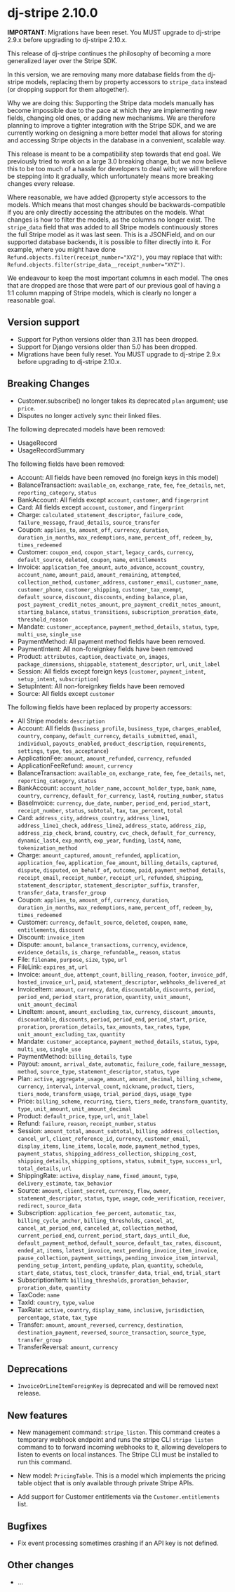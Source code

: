 # dj-stripe 2.10.0

**IMPORTANT**: Migrations have been reset. You MUST upgrade to dj-stripe 2.9.x before
upgrading to dj-stripe 2.10.x.

This release of dj-stripe continues the philosophy of becoming a more generalized
layer over the Stripe SDK.

In this version, we are removing many more database fields from the dj-stripe models,
replacing them by property accessors to `stripe_data` instead (or dropping support for
them altogether).

Why we are doing this: Supporting the Stripe data models manually has become impossible
due to the pace at which they are implementing new fields, changing old ones, or adding
new mechanisms. We are therefore planning to improve a tighter integration with the
Stripe SDK, and we are currently working on designing a more better model that allows
for storing and accessing Stripe objects in the database in a convenient, scalable way.

This release is meant to be a compatibility step towards that end goal. We previously
tried to work on a large 3.0 breaking change, but we now believe this to be too much of
a hassle for developers to deal with; we will therefore be stepping into it gradually,
which unfortunately means more breaking changes every release.

Where reasonable, we have added @property style accessors to the models. Which means
that most changes should be backwards-compatible if you are only directly accessing the
attributes on the models. What changes is how to filter the models, as the columns no
longer exist.
The `stripe_data` field that was added to all Stripe models continuously stores the full
Stripe model as it was last seen. This is a JSONField, and on our supported database
backends, it is possible to filter directly into it. For example, where you might have
done `Refund.objects.filter(receipt_number="XYZ")`, you may replace that with:
`Refund.objects.filter(stripe_data__receipt_number="XYZ")`.

We endeavour to keep the most important columns in each model. The ones that are dropped
are those that were part of our previous goal of having a 1:1 column mapping of Stripe
models, which is clearly no longer a reasonable goal.

## Version support

-   Support for Python versions older than 3.11 has been dropped.
-   Support for Django versions older than 5.0 has been dropped.
-   Migrations have been fully reset. You MUST upgrade to dj-stripe 2.9.x before
    upgrading to dj-stripe 2.10.x.

## Breaking Changes

-   Customer.subscribe() no longer takes its deprecated `plan` argument; use `price`.
-   Disputes no longer actively sync their linked files.

The following deprecated models have been removed:

-   UsageRecord
-   UsageRecordSummary

The following fields have been removed:

-   Account: All fields have been removed (no foreign keys in this model)
-   BalanceTransaction: `available_on`, `exchange_rate`, `fee`, `fee_details`, `net`, `reporting_category`, `status`
-   BankAccount: All fields except `account`, `customer`, and `fingerprint`
-   Card: All fields except `account`, `customer`, and `fingerprint`
-   Charge: `calculated_statement_descriptor`, `failure_code`, `failure_message`, `fraud_details`, `source_transfer`
-   Coupon: `applies_to`, `amount_off`, `currency`, `duration`, `duration_in_months`, `max_redemptions`, `name`, `percent_off`, `redeem_by`, `times_redeemed`
-   Customer: `coupon_end`, `coupon_start`, `legacy_cards`, `currency`, `default_source`, `deleted`, `coupon`, `name`, `entitlements`
-   Invoice: `application_fee_amount`, `auto_advance`, `account_country`,
    `account_name`, `amount_paid`, `amount_remaining`, `attempted`, `collection_method`,
    `customer_address`, `customer_email`, `customer_name`, `customer_phone`,
    `customer_shipping`, `customer_tax_exempt`, `default_source`, `discount`,
    `discounts`, `ending_balance`, `plan`,
    `post_payment_credit_notes_amount`, `pre_payment_credit_notes_amount`,
    `starting_balance`, `status_transitions`, `subscription_proration_date`,
    `threshold_reason`
-   Mandate: `customer_acceptance`, `payment_method_details`, `status`, `type`, `multi_use`, `single_use`
-   PaymentMethod: All payment method fields have been removed.
-   PaymentIntent: All non-foreignkey fields have been removed
-   Product: `attributes`, `caption`, `deactivate_on`, `images`, `package_dimensions`,
    `shippable`, `statement_descriptor`, `url`, `unit_label`
-   Session: All fields except foreign keys (`customer`, `payment_intent`, `setup_intent`, `subscription`)
-   SetupIntent: All non-foreignkey fields have been removed
-   Source: All fields except `customer`

The following fields have been replaced by property accessors:

-   All Stripe models: `description`
-   Account: All fields (`business_profile`, `business_type`, `charges_enabled`, `country`, `company`, `default_currency`, `details_submitted`, `email`, `individual`, `payouts_enabled`, `product_description`, `requirements`, `settings`, `type`, `tos_acceptance`)
-   ApplicationFee: `amount`, `amount_refunded`, `currency`, `refunded`
-   ApplicationFeeRefund: `amount`, `currency`
-   BalanceTransaction: `available_on`, `exchange_rate`, `fee`, `fee_details`, `net`, `reporting_category`, `status`
-   BankAccount: `account_holder_name`, `account_holder_type`, `bank_name`, `country`, `currency`, `default_for_currency`, `last4`, `routing_number`, `status`
-   BaseInvoice: `currency`, `due_date`, `number`, `period_end`, `period_start`, `receipt_number`, `status`, `subtotal`, `tax`, `tax_percent`, `total`
-   Card: `address_city`, `address_country`, `address_line1`, `address_line1_check`, `address_line2`, `address_state`, `address_zip`, `address_zip_check`, `brand`, `country`, `cvc_check`, `default_for_currency`, `dynamic_last4`, `exp_month`, `exp_year`, `funding`, `last4`, `name`, `tokenization_method`
-   Charge: `amount_captured`, `amount_refunded`, `application`, `application_fee`, `application_fee_amount`, `billing_details`, `captured`, `dispute`, `disputed`, `on_behalf_of`, `outcome`, `paid`, `payment_method_details`, `receipt_email`, `receipt_number`, `receipt_url`, `refunded`, `shipping`, `statement_descriptor`, `statement_descriptor_suffix`, `transfer`, `transfer_data`, `transfer_group`
-   Coupon: `applies_to`, `amount_off`, `currency`, `duration`, `duration_in_months`, `max_redemptions`, `name`, `percent_off`, `redeem_by`, `times_redeemed`
-   Customer: `currency`, `default_source`, `deleted`, `coupon`, `name`, `entitlements`, `discount`
-   Discount: `invoice_item`
-   Dispute: `amount`, `balance_transactions`, `currency`, `evidence`,
    `evidence_details`, `is_charge_refundable`,, `reason`, `status`
-   File: `filename`, `purpose`, `size`, `type`, `url`
-   FileLink: `expires_at`, `url`
-   Invoice: `amount_due`, `attempt_count`, `billing_reason`, `footer`, `invoice_pdf`,
    `hosted_invoice_url`, `paid`, `statement_descriptor`, `webhooks_delivered_at`
-   InvoiceItem: `amount`, `currency`, `date`, `discountable`, `discounts`, `period`, `period_end`, `period_start`, `proration`, `quantity`, `unit_amount`, `unit_amount_decimal`
-   LineItem: `amount`, `amount_excluding_tax`, `currency`, `discount_amounts`, `discountable`, `discounts`, `period`, `period_end`, `period_start`, `price`, `proration`, `proration_details`, `tax_amounts`, `tax_rates`, `type`, `unit_amount_excluding_tax`, `quantity`
-   Mandate: `customer_acceptance`, `payment_method_details`, `status`, `type`, `multi_use`, `single_use`
-   PaymentMethod: `billing_details`, `type`
-   Payout: `amount`, `arrival_date`, `automatic`, `failure_code`, `failure_message`,
    `method`, `source_type`, `statement_descriptor`, `status`, `type`
-   Plan: `active`, `aggregate_usage`, `amount`, `amount_decimal`, `billing_scheme`, `currency`, `interval`, `interval_count`, `nickname`, `product`, `tiers`, `tiers_mode`, `transform_usage`, `trial_period_days`, `usage_type`
-   Price: `billing_scheme`, `recurring`, `tiers`, `tiers_mode`, `transform_quantity`,
    `type`, `unit_amount`, `unit_amount_decimal`
-   Product: `default_price`, `type`, `url`, `unit_label`
-   Refund: `failure`, `reason`, `receipt_number`, `status`
-   Session: `amount_total`, `amount_subtotal`, `billing_address_collection`, `cancel_url`, `client_reference_id`, `currency`, `customer_email`, `display_items`, `line_items`, `locale`, `mode`, `payment_method_types`, `payment_status`, `shipping_address_collection`, `shipping_cost`, `shipping_details`, `shipping_options`, `status`, `submit_type`, `success_url`, `total_details`, `url`
-   ShippingRate: `active`, `display_name`, `fixed_amount`, `type`, `delivery_estimate`, `tax_behavior`
-   Source: `amount`, `client_secret`, `currency`, `flow`, `owner`, `statement_descriptor`, `status`, `type`, `usage`, `code_verification`, `receiver`, `redirect`, `source_data`
-   Subscription: `application_fee_percent`, `automatic_tax`, `billing_cycle_anchor`, `billing_thresholds`, `cancel_at`, `cancel_at_period_end`, `canceled_at`, `collection_method`, `current_period_end`, `current_period_start`, `days_until_due`, `default_payment_method`, `default_source`, `default_tax_rates`, `discount`, `ended_at`, `items`, `latest_invoice`, `next_pending_invoice_item_invoice`, `pause_collection`, `payment_settings`, `pending_invoice_item_interval`, `pending_setup_intent`, `pending_update`, `plan`, `quantity`, `schedule`, `start_date`, `status`, `test_clock`, `transfer_data`, `trial_end`, `trial_start`
-   SubscriptionItem: `billing_thresholds`, `proration_behavior`, `proration_date`, `quantity`
-   TaxCode: `name`
-   TaxId: `country`, `type`, `value`
-   TaxRate: `active`, `country`, `display_name`, `inclusive`, `jurisdiction`, `percentage`, `state`, `tax_type`
-   Transfer: `amount`, `amount_reversed`, `currency`, `destination`, `destination_payment`, `reversed`, `source_transaction`, `source_type`, `transfer_group`
-   TransferReversal: `amount`, `currency`

## Deprecations

-   `InvoiceOrLineItemForeignKey` is deprecated and will be removed next release.

## New features

-   New management command: `stripe_listen`. This command creates a temporary webhook
    endpoint and runs the stripe CLI `stripe listen` command to to forward incoming
    webhooks to it, allowing developers to listen to events on local instances. The
    Stripe CLI must be installed to run this command.

-   New model: `PricingTable`. This is a model which implements the pricing table object
    that is only available through private Stripe APIs.

-   Add support for Customer entitlements via the `Customer.entitlements` list.

## Bugfixes

-   Fix event processing sometimes crashing if an API key is not defined.

## Other changes

-   ...
